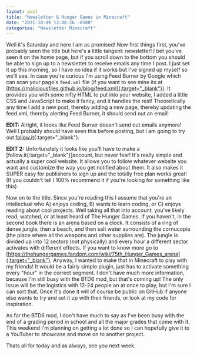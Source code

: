 ```yaml
---
layout: post
title: "Newsletter & Hunger Games in Minecraft"
date: "2021-10-09 13:48:26 -0500"
categories: "Newsletter Minecraft"
---
```


Well it's Saturday and here I am as promised! Now first things first, you've probably seen the title but here's a little tangent: newsletter! I bet you've seen it on the home page, but if you scroll down to the bottom you should be able to sign up to a newsletter to receive emails any time I post. I just set it up this morning, so I have no idea if it works but I've signed up myself so we'll see. In case you're curious I'm using Feed Burner by Google which can scan your page's `feed.xml` file (if you want to see mine its at [https://maliciousfiles.github.io/blog/feed.xml]{:target="_blank"}). It provides you with some nifty HTML to put into your website, I added a little CSS and JavaScript to make it fancy, and it handles the rest! Theoretically any time I add a new post, thereby adding a new page, thereby updating the feed.xml, thereby alerting Feed Burner, it should send out an email!

**EDIT:** Alright, it looks like Feed Burner doesn't send out emails anymore! Well I probably should have seen this  before posting, but I am going to try out [follow.it]{:target="_blank"}.

**EDIT 2:** Unfortunately it looks like you'll have to make a [follow.it{:target="_blank"}]account, but never fear! It's really simple and actually a super cool website. It allows you to follow whatever website you want and customize the way you get notified about them. It also makes it SUPER easy for publishers to sign up and the totally free plan works great! (If you couldn't tell I 100% recommend it if you're looking for something like this)

Now on to the title. Since you're reading this I assume that you're an intellectual who A) enjoys coding, B) wants to learn coding, or C) enjoys reading about cool projects. Well taking all that into account, you've likely read, watched, or at least heard of The Hunger Games. If you haven't, in the second book there is an arena based on a clock. It consists of a ring of dense jungle, then a beach, and then salt water surrounding the cornucopia (the place where all the weapons and other supplies are). The jungle is divided up into 12 sectors (not physically) and every hour a different sector activates with different effects. If you want to know more go to [https://thehungergames.fandom.com/wiki/75th_Hunger_Games_arena]{:target="_blank"}. Anyway, I wanted to make that in Minecraft to play with my friends! It would be a fairly simple plugin, just has to activate something every "hour" in the correct segment. I don't have much more information, because I'm still busy with the BTD6 mod, but that's coming up! The only issue will be the logistics with 12-24 people on at once to play, but I'm sure I can sort that. Once it's done it will of course be public on GitHub if anyone else wants to try and set it up with their friends, or look at my code for inspiration.

As for the BTD6 mod, I don't have much to say as I've been busy with the end of a grading period in school and all the major grades that come with it. This weekend I'm planning on getting a lot done so I can hopefully give it to a YouTuber to showcase and move on to another project.

Thats all for today and as always, see you next week.

[https://maliciousfiles.github.io/blog/feed.xml]: https://maliciousfiles.github.io/blog/feed.xml
[follow.it]: https://follow.it
[https://thehungergames.fandom.com/wiki/75th_Hunger_Games_arena]: https://thehungergames.fandom.com/wiki/75th_Hunger_Games_arena
